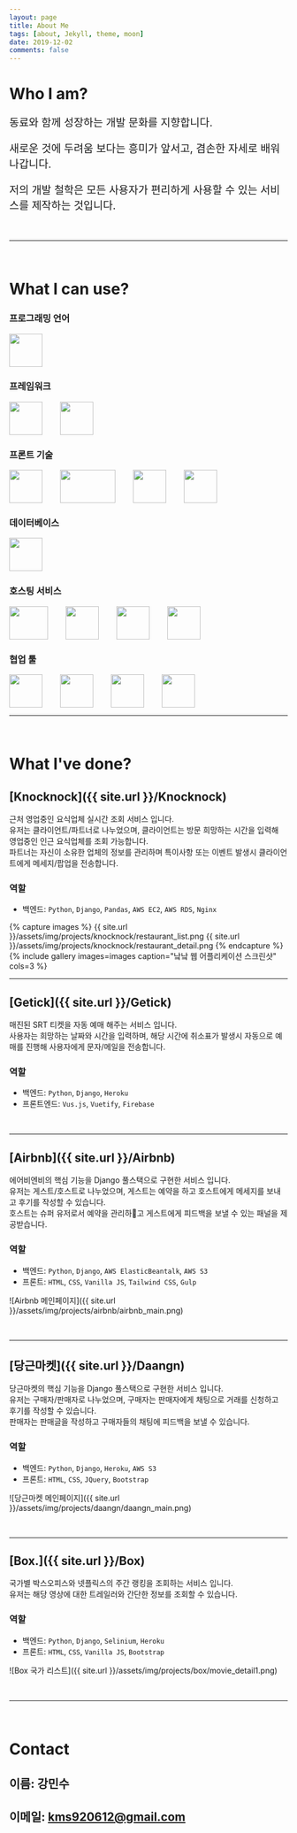 ```yaml
---
layout: page
title: About Me
tags: [about, Jekyll, theme, moon]
date: 2019-12-02
comments: false
---
```


# Who I am?
<p style="font-size:1.2rem;">
동료와 함께 성장하는 개발 문화를 지향합니다.
</p>
<p style="font-size:1.2rem;">
새로운 것에 두려움 보다는 흥미가 앞서고, 겸손한 자세로 배워 나갑니다.
</p>
<p style="font-size:1.2rem;">
저의 개발 철학은 모든 사용자가 편리하게 사용할 수 있는 서비스를 제작하는 것입니다.
</p>

<br>

---

<br>

# What I can use?
### 프로그래밍 언어
<div style="display:inline-flex;">
    <img src="{{ site.url }}/assets/img/logos/python.png" style="width:60px;height:60px;">
</div>

### 프레임워크
<div style="display:inline-flex;">
    <img src="{{ site.url }}/assets/img/logos/django.png" style="width:60px;height:60px;">
    <img src="{{ site.url }}/assets/img/logos/vuejs.png" style="width:60px;height:60px;margin-left:2rem;">
</div>

### 프론트 기술
<div style="display:inline-flex;">
    <img src="{{ site.url }}/assets/img/logos/javascript.png" style="width:60px;height:60px;">
    <img src="{{ site.url }}/assets/img/logos/html_css.png" style="width:100px;height:60px;margin-left:2rem;">
    <img src="{{ site.url }}/assets/img/logos/tailwind.jpg" style="width:60px;height:60px;margin-left:2rem;">
    <img src="{{ site.url }}/assets/img/logos/bootstrap.png" style="width:60px;height:60px;margin-left:2rem;">
</div>

### 데이터베이스
<div style="display:inline-flex;">
    <img src="{{ site.url }}/assets/img/logos/postgresql.png" style="width:60px;height:60px;">
</div>

### 호스팅 서비스
<div style="display:inline-flex;">
    <img src="{{ site.url }}/assets/img/logos/aws.png" style="width:70px;height:60px;">
    <img src="{{ site.url }}/assets/img/logos/firebase.png" style="width:60px;height:60px;margin-left:2rem;">
    <img src="{{ site.url }}/assets/img/logos/heroku.jpg" style="width:60px;height:60px;margin-left:2rem;">
    <img src="{{ site.url }}/assets/img/logos/netlify.png" style="width:60px;height:60px;margin-left:2rem;">
</div>

### 협업 툴
<div style="display:inline-flex;">
    <img src="{{ site.url }}/assets/img/logos/github.png" style="width:60px;height:60px;">
    <img src="{{ site.url }}/assets/img/logos/jira.png" style="width:60px;height:60px;margin-left:2rem;">
    <img src="{{ site.url }}/assets/img/logos/slack.png" style="width:60px;height:60px;margin-left:2rem;">
    <img src="{{ site.url }}/assets/img/logos/trello.png" style="width:60px;height:60px;margin-left:2rem;">
</div>
<br>

---

<br>

# What I've done?

## [Knocknock]({{ site.url }}/Knocknock)
근처 영업중인 요식업체 실시간 조회 서비스 입니다.<br>
유저는 클라이언트/파트너로 나누었으며, 클라이언트는 방문 희망하는 시간을 입력해 영업중인 인근 요식업체를 조회 가능합니다.<br>
파트너는 자신이 소유한 업체의 정보를 관리하며 특이사항 또는 이벤트 발생시 클라이언트에게 메세지/팝업을 전송합니다.

### 역할
* 백엔드: `Python`, `Django`, `Pandas`, `AWS EC2`, `AWS RDS`, `Nginx`

{% capture images %}
    {{ site.url }}/assets/img/projects/knocknock/restaurant_list.png
    {{ site.url }}/assets/img/projects/knocknock/restaurant_detail.png
{% endcapture %}
{% include gallery images=images caption="낰낰 웹 어플리케이션 스크린샷" cols=3 %}

---

## [Getick]({{ site.url }}/Getick)
매진된 SRT 티켓을 자동 예매 해주는 서비스 입니다.<br>
사용자는 희망하는 날짜와 시간을 입력하며, 해당 시간에 취소표가 발생시 자동으로 예매를 진행해 사용자에게 문자/메일을 전송합니다.

### 역할
* 백엔드: `Python`, `Django`, `Heroku`
* 프론트엔드: `Vus.js`, `Vuetify`, `Firebase`

<br>

---

## [Airbnb]({{ site.url }}/Airbnb)
에어비엔비의 핵심 기능을 Django 풀스택으로 구현한 서비스 입니다.<br>
유저는 게스트/호스트로 나누었으며, 게스트는 예약을 하고 호스트에게 메세지를 보내고 후기를 작성할 수 있습니다.<br>
호스트는 슈퍼 유저로서 예약을 관리하고 게스트에게 피드백을 보낼 수 있는 패널을 제공받습니다.

### 역할
* 백엔드: `Python`, `Django`, `AWS ElasticBeantalk`, `AWS S3`
* 프론트: `HTML`, `CSS`, `Vanilla JS`, `Tailwind CSS`, `Gulp`

![Airbnb 메인페이지]({{ site.url }}/assets/img/projects/airbnb/airbnb_main.png)

<br>

---

## [당근마켓]({{ site.url }}/Daangn)
당근마켓의 핵심 기능을 Django 풀스택으로 구현한 서비스 입니다.<br>
유저는 구매자/판매자로 나누었으며, 구매자는 판매자에게 채팅으로 거래를 신청하고 후기를 작성할 수 있습니다.<br>
판매자는 판매글을 작성하고 구매자들의 채팅에 피드백을 보낼 수 있습니다.

### 역할
* 백엔드: `Python`, `Django`, `Heroku`, `AWS S3`
* 프론트: `HTML`, `CSS`, `JQuery`, `Bootstrap`

![당근마켓 메인페이지]({{ site.url }}/assets/img/projects/daangn/daangn_main.png)

<br>

---

## [Box.]({{ site.url }}/Box)
국가별 박스오피스와 넷플릭스의 주간 랭킹을 조회하는 서비스 입니다.<br>
유저는 해당 영상에 대한 트레일러와 간단한 정보를 조회할 수 있습니다.

### 역할
* 백엔드: `Python`, `Django`, `Selinium`, `Heroku`
* 프론트: `HTML`, `CSS`, `Vanilla JS`, `Bootstrap`

![Box 국가 리스트]({{ site.url }}/assets/img/projects/box/movie_detail1.png)

<br>

---

<br>

# Contact
## 이름: 강민수
## 이메일: kms920612@gmail.com
